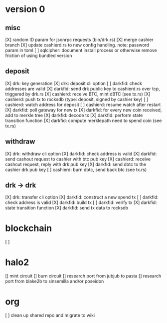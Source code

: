 # version 0

## misc

[X] random ID param for jsonrpc requests (bin/drk.rs)
[X] merge cashier branch
[X] update cashierd.rs to new config handling. note: password param in toml
[ ] sqlcipher: document install process or otherwise remove friction of using bundled version

## deposit

[X] drk: key generation
[X] drk: deposit cli option
[ ] darkfid: check addresses are valid
[X] darkfid: send drk public key to cashierd.rs over tcp, triggered by drk.rs
[X] cashierd: receive BTC, mint dBTC (see tx.rs)
[X] cashierd: push tx to rocksdb (type: deposit, signed by cashier key)
[ ] cashierd: watch address for deposit
[ ] cashierd: resume watch after restart
[X] darkfid: poll gateway for new tx
[X] darkfid: for every new coin received, add to merkle tree
[X] darkfid: decode tx
[X] darkfid: perform state transition function
[X] darkfid: compute merklepath need to spend coin (see tx.rs)

## withdraw

[X] drk: withdraw cli option
[X] darkfid: check address is valid
[X] darkfid: send cashout request to cashier with btc pub key
[X] cashierd: receive cashout request, reply with drk pub key
[X] darkfid: send dbtc to the cashier drk pub key
[ ] cashierd: burn dbtc, send back btc (see tx.rs)

## drk -> drk

[X] drk: transfer cli option
[X] darkfid: construct a new spend tx
[ ] darkfid: check address is valid
[X] darkfid: build tx
[ ] darkfid: verify tx
[X] darkfid: state transition function
[X] darkfid: send tx data to rocksdb

# blockchain

[ ]

# halo2

[] mint circuit
[] burn circuit
[] research port from jubjub to pasta
[] research port from blake2b to sinsemilla and/or poseidon

# org

[ ] clean up shared repo and migrate to wiki
